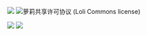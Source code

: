 ![](https://nekoblog.chairo.cc/NyanCat.gif)
![萝莉共享许可协议 (Loli Commons license)](https://p.sda1.dev/19/3041b7d38851138a488d9185ba2a8aa0/LC%20RL-ES.jpg)

![](https://github-readme-stats.vercel.app/api?username=chairowell&show_icons=true)
![](https://github-readme-stats.vercel.app/api/top-langs/?username=chairowell&layout=compact)
